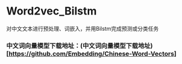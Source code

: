 # Word2vec_Bilstm
 对中文文本进行预处理、词嵌入，并用Bilstm完成预测或分类任务

### 中文词向量模型下载地址：(中文词向量模型下载地址)[https://github.com/Embedding/Chinese-Word-Vectors]
